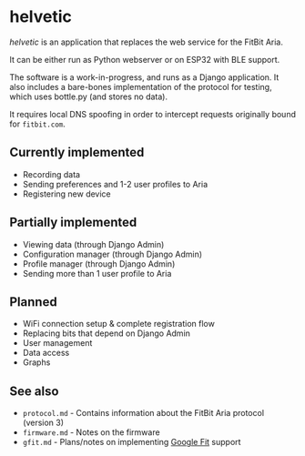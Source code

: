 # helvetic

*helvetic* is an application that replaces the web service for the FitBit Aria.

It can be either run as Python webserver or on ESP32 with BLE support.

The software is a work-in-progress, and runs as a Django application.  It also includes a bare-bones implementation of the protocol for testing, which uses bottle.py (and stores no data).

It requires local DNS spoofing in order to intercept requests originally bound for `fitbit.com`.

## Currently implemented

* Recording data
* Sending preferences and 1-2 user profiles to Aria
* Registering new device

## Partially implemented

* Viewing data (through Django Admin)
* Configuration manager (through Django Admin)
* Profile manager (through Django Admin)
* Sending more than 1 user profile to Aria

## Planned

* WiFi connection setup & complete registration flow
* Replacing bits that depend on Django Admin
* User management
* Data access
* Graphs

## See also

* `protocol.md` - Contains information about the FitBit Aria protocol (version 3)
* `firmware.md` - Notes on the firmware
* `gfit.md` - Plans/notes on implementing [Google Fit](https://fit.google.com) support

